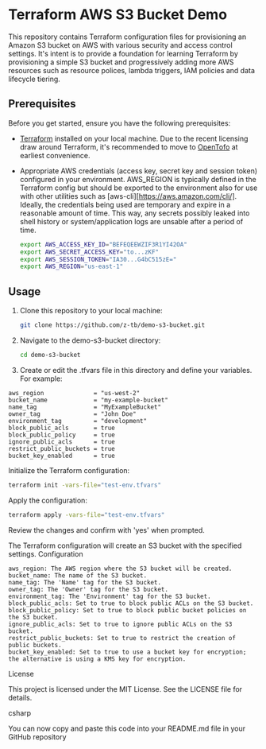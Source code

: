 # Terraform AWS S3 Bucket Demo

This repository contains Terraform configuration files for provisioning an Amazon S3 bucket on AWS with various security and access control settings. It's intent is to provide a foundation for learning Terraform by provisioning a simple S3 bucket and progressively adding more AWS resources such as resource polices, lambda triggers, IAM policies and data lifecycle tiering.

## Prerequisites

Before you get started, ensure you have the following prerequisites:

- [Terraform](https://www.terraform.io/) installed on your local machine. Due to the recent licensing draw around Terraform, it's recommended to move to [OpenTofo](https://opentofu.org/) at earliest convenience.
  
- Appropriate AWS credentials (access key, secret key and session token) configured in your environment. AWS_REGION is typically defined in the Terraform config but should be exported to the environment also for use with other utilities such as [aws-cli][https://aws.amazon.com/cli/]. Ideally, the credentials being used are temporary and expire in a reasonable amount of time. This way, any secrets possibly leaked into shell history or system/application logs are unsable after a period of time.
  ``` bash
  export AWS_ACCESS_KEY_ID="BEFEQEEWZIF3R1YI42OA"
  export AWS_SECRET_ACCESS_KEY="to...zKF"
  export AWS_SESSION_TOKEN="IA30...G4bC515zE="
  export AWS_REGION="us-east-1"

## Usage

1. Clone this repository to your local machine:
   ```bash
   git clone https://github.com/z-tb/demo-s3-bucket.git
   ```

2. Navigate to the demo-s3-bucket directory:
   ```bash
   cd demo-s3-bucket
   ```

3. Create or edit the .tfvars file in this directory and define your variables. For example:
  ```hcl
  aws_region              = "us-west-2"
  bucket_name             = "my-example-bucket"
  name_tag                = "MyExampleBucket"
  owner_tag               = "John Doe"
  environment_tag         = "development"
  block_public_acls       = true
  block_public_policy     = true
  ignore_public_acls      = true
  restrict_public_buckets = true
  bucket_key_enabled      = true
  ```

Initialize the Terraform configuration:
  ```bash
  terraform init -vars-file="test-env.tfvars"
  ```

Apply the configuration:
  ```bash
  terraform apply -vars-file="test-env.tfvars"
  ```

Review the changes and confirm with 'yes' when prompted.

The Terraform configuration will create an S3 bucket with the specified settings.
Configuration

    aws_region: The AWS region where the S3 bucket will be created.
    bucket_name: The name of the S3 bucket.
    name_tag: The 'Name' tag for the S3 bucket.
    owner_tag: The 'Owner' tag for the S3 bucket.
    environment_tag: The 'Environment' tag for the S3 bucket.
    block_public_acls: Set to true to block public ACLs on the S3 bucket.
    block_public_policy: Set to true to block public bucket policies on the S3 bucket.
    ignore_public_acls: Set to true to ignore public ACLs on the S3 bucket.
    restrict_public_buckets: Set to true to restrict the creation of public buckets.
    bucket_key_enabled: Set to true to use a bucket key for encryption; the alternative is using a KMS key for encryption.

License

This project is licensed under the MIT License. See the LICENSE file for details.

csharp


You can now copy and paste this code into your README.md file in your GitHub repository

